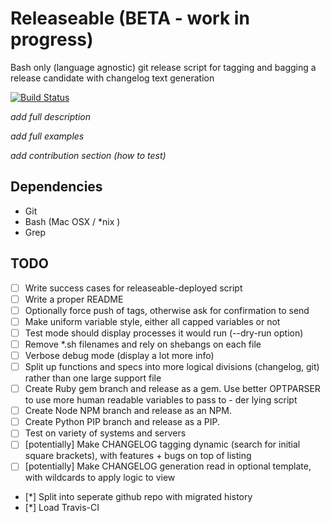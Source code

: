 # Releaseable (BETA - work in progress)

Bash only (language agnostic) git release script for tagging and bagging a release candidate with changelog text generation

[![Build Status](https://travis-ci.org/tommeier/releaseable.png)](https://travis-ci.org/tommeier/releaseable)

*add full description*

*add full examples*

*add contribution section (how to test)*

## Dependencies

  * Git
  * Bash (Mac OSX / *nix )
  * Grep

## TODO
 - [ ] Write success cases for releaseable-deployed script
 - [ ] Write a proper README
 - [ ] Optionally force push of tags, otherwise ask for confirmation to send
 - [ ] Make uniform variable style, either all capped variables or not
 - [ ] Test mode should display processes it would run (--dry-run option)
 - [ ] Remove *.sh filenames and rely on shebangs on each file
 - [ ] Verbose debug mode (display a lot more info)
 - [ ] Split up functions and specs into more logical divisions (changelog, git) rather than one large support file
 - [ ] Create Ruby gem branch and release as a gem. Use better OPTPARSER to use more human readable variables to pass to - der lying  script
 - [ ] Create Node NPM branch and release as an NPM.
 - [ ] Create Python PIP branch and release as a PIP.
 - [ ] Test on variety of systems and servers
 - [ ] [potentially] Make CHANGELOG tagging dynamic (search for initial square brackets), with features + bugs on top of listing
 - [ ] [potentially] Make CHANGELOG generation read in optional template, with wildcards to apply logic to view
 - [*] Split into seperate github repo with migrated history
 - [*] Load Travis-CI





